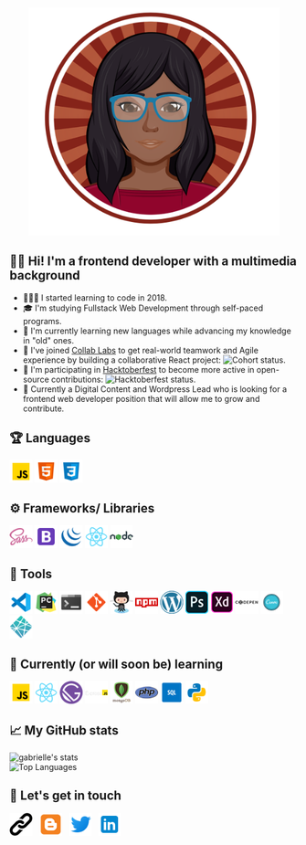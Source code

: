 
<p align='center'><a href= "https://www.gmjacobsdev.com"><img height="400" src="./icons/me.png" alt="Avatar of Gabrielle Jacobs" /></a></p>

## 👋🏾&nbsp;Hi! I'm a frontend developer with a multimedia background
 
  - 👩🏾‍💻&nbsp;I started learning to code in 2018.
  - 🎓&nbsp;I'm studying Fullstack Web Development through self-paced programs.
  - 🎯&nbsp;I'm currently learning new languages while advancing my knowledge in "old" ones.
  - 🚀&nbsp;I've joined [Collab Labs](https://the-collab-lab.codes) to get real-world teamwork and Agile experience by building a collaborative React project: ![Cohort status](https://img.shields.io/badge/Cohort-Oct--Dec%202020-blue).
  - 🚀&nbsp;I'm participating in [Hacktoberfest](https://hacktoberfest.digitalocean.com) to become more active in open-source contributions: ![Hacktoberfest status](https://img.shields.io/badge/hacktoberfest-Oct.%201--%20Oct.%2031-orange).
  - 💼&nbsp;Currently a Digital Content and Wordpress Lead who is looking for a frontend web developer position that will allow me to grow and contribute.

## 🏆&nbsp;Languages
<div>
  <a href="#"><img height="40" src="./icons/javascript.png"/></a>
  <a href="#"><img height="40" src="./icons/html5.png"/></a>
  <a href="#"><img height="40" src="./icons/css3.png"/></a>
<div>

## ⚙️&nbsp;Frameworks/ Libraries
<div>
  <a href="#"><img height="40" src="./icons/sass.png"/></a>
  <a href="#"><img height="40" src="./icons/bootstrap.png"/></a>
  <a href="#"><img height="40" src="./icons/jquery.png"/></a>
  <a href="#"><img height="40" src="./icons/react.png"/></a>
  <a href="#"><img height="40" src="./icons/nodejs.png"/></a>
</div>

## 🧰&nbsp;Tools
<div>
  <a href="#"><img height="40" src="./icons/vscode.png"/></a>
  <a href="#"><img height="40" src="./icons/pycharm.png"/></a>
  <a href="#"><img height="40" src="./icons/console.png"/></a>
  <a href="#"><img height="40" src="./icons/git.png"/></a>
  <a href="#"><img height="40" src="./icons/github.png"/></a>
  <a href="#"><img height="40" src="./icons/npm.png"/></a>
  <a href="#"><img height="40" src="./icons/wordpress.png"/></a>
  <a href="#"><img height="40" src="./icons/photoshop.png"/></a>
  <a href="#"><img height="40" src="./icons/xd.png"/></a>
  <a href="#"><img height="40" src="./icons/codepen.png"/></a>
  <a href="#"><img height="40" src="./icons/canva.png"/></a>
  <a href="#"><img height="40" src="./icons/netlify.png"/></a>
  
</div>

## 📖&nbsp;Currently (or will soon be) learning
<div>
  <a href="#"><img height="40" src="./icons/javascript.png"/></a>
  <a href="#"><img height="40" src="./icons/react.png"/></a>
  <a href="#"><img height="40" src="./icons/gatsby.png"/></a>
  <a href="#"><img height="40" src="./icons/express.png"/></a>
  <a href="#"><img height="40" src="./icons/mongodb.png"/></a>
  <a href="#"><img height="40" src="./icons/php.png"/></a>
  <a href="#"><img height="40" src="./icons/sql.png"/></a>
  <a href="#"><img height="40" src="./icons/python.png"/></a>
</div>

## 📈&nbsp;My GitHub stats
![gabrielle's stats](https://github-readme-stats.vercel.app/api?username=gabbyj&show_icons=true&bg_color=050404&title_color=872214&text_color=faebd7&icon_color=de7f3f&hide_title=true)
<br>
![Top Languages](https://github-readme-stats.vercel.app/api/top-langs/?username=gabbyj&layout=compact&langs_count=8&hide=coffeescript,ruby)

<!--Dracula color theme for stats-->
<!-- ![gabrielle's stats](https://github-readme-stats.vercel.app/api?username=gabbyj&show_icons=true&count_private=true&include_all_commits=true&theme=algolia&hide_title=true&hide=stars) -->
<!--Styled top languages with website color scheme -->
<!-- ![Top Languages](https://github-readme-stats.vercel.app/api/top-langs/?username=gabbyj&layout=compact&langs_count=8&hide=coffeescript,ruby&bg_color=050404&title_color=de7f3f&text_color=faebd7&icon_color=de7f3f) -->

<!--Profile Views but now I have 0 apparently-->
<!-- ![profile views](https://komarev.com/ghpvc/?username=gabbyj&label=Profile+Views&color=872214&style=flat) -->

## 💬&nbsp;Let's get in touch
<p align='left'>
<a href="https://www.gmjacobsdev.com"><img height="40" src="./icons/link.png"></a>&nbsp;&nbsp;
<a href="https://gabbysadventure.com"><img height="40" src="./icons/blog.png"></a>&nbsp;&nbsp;
<a href="https://twitter.com/Gabs_MaGee"><img height="40" src="./icons/twitter.png"></a>&nbsp;&nbsp;
<a href="https://www.linkedin.com/in/gabrielle-jacobs-9a890473"><img height="40" src="./icons/linkedin.png"></a>
</p>


